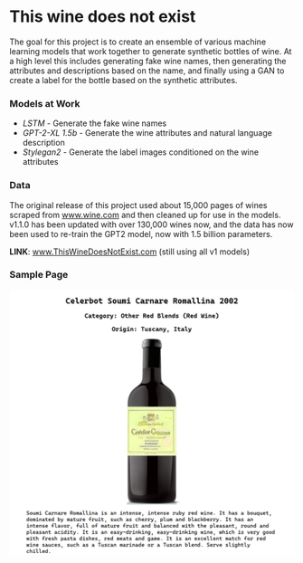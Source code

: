 # This wine does not exist
The goal for this project is to create an ensemble of various machine learning models that work together to generate synthetic bottles of wine. At a high level this includes generating fake wine names, then generating the attributes and descriptions based on the name, and finally using a GAN to create a label for the bottle based on the synthetic attributes.


### Models at Work
- *LSTM* - Generate the fake wine names
- *GPT-2-XL 1.5b* - Generate the wine attributes and natural language description
- *Stylegan2* - Generate the label images conditioned on the wine attributes

### Data
The original release of this project used about 15,000 pages of wines scraped from www.wine.com and then cleaned up for use in the models. v1.1.0 has been updated with over 130,000 wines now, and the data has now been used to re-train the GPT2 model, now with 1.5 billion parameters.

**LINK**: www.ThisWineDoesNotExist.com (still using all v1 models)

### Sample Page

<img src="https://raw.githubusercontent.com/cipher982/this-wine-does-not-exist/master/images/page_sample.png" alt="sample-wine-page" width="700"/>


